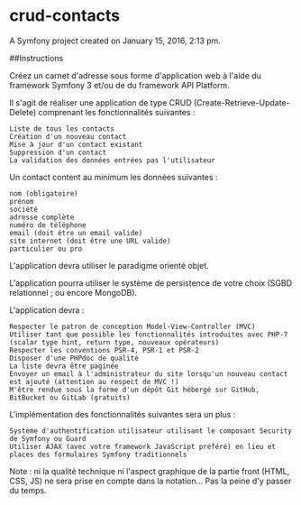 # crud-contacts


A Symfony project created on January 15, 2016, 2:13 pm.

##Instructions

Créez un carnet d'adresse sous forme d'application web à l'aide du framework Symfony 3 et/ou de du framework API Platform.

Il s'agit de réaliser une application de type CRUD (Create-Retrieve-Update-Delete) comprenant les fonctionnalités suivantes :

    Liste de tous les contacts
    Création d'un nouveau contact
    Mise à jour d'un contact existant
    Suppression d'un contact
    La validation des données entrées pas l'utilisateur

Un contact content au minimum les données suivantes :

    nom (obligatoire)
    prénom
    société
    adresse complète
    numéro de téléphone
    email (doit être un email valide)
    site internet (doit être une URL valide)
    particulier ou pro

L'application devra utiliser le paradigme orienté objet.

L'application pourra utiliser le système de persistence de votre choix (SGBD relationnel ; ou encore MongoDB).

L'application devra :

    Respecter le patron de conception Model-View-Controller (MVC)
    Utiliser tant que possible les fonctionnalités introduites avec PHP-7 (scalar type hint, return type, nouveaux opérateurs)
    Respecter les conventions PSR-4, PSR-1 et PSR-2
    Disposer d'une PHPdoc de qualité
    La liste devra être paginée
    Envoyer un email à l'administrateur du site lorsqu'un nouveau contact est ajouté (attention au respect de MVC !)
    M'être rendue sous la forme d'un dépôt Git hébergé sur GitHub, BitBucket ou GitLab (gratuits)

L'implémentation des fonctionnalités suivantes sera un plus :

    Système d'authentification utilisateur utilisant le composant Security de Symfony ou Guard
    Utiliser AJAX (avec votre framework JavaScript préféré) en lieu et places des formulaires Symfony traditionnels

Note : ni la qualité technique ni l'aspect graphique de la partie front (HTML, CSS, JS) ne sera prise en compte dans la notation... Pas la peine d'y passer du temps.


